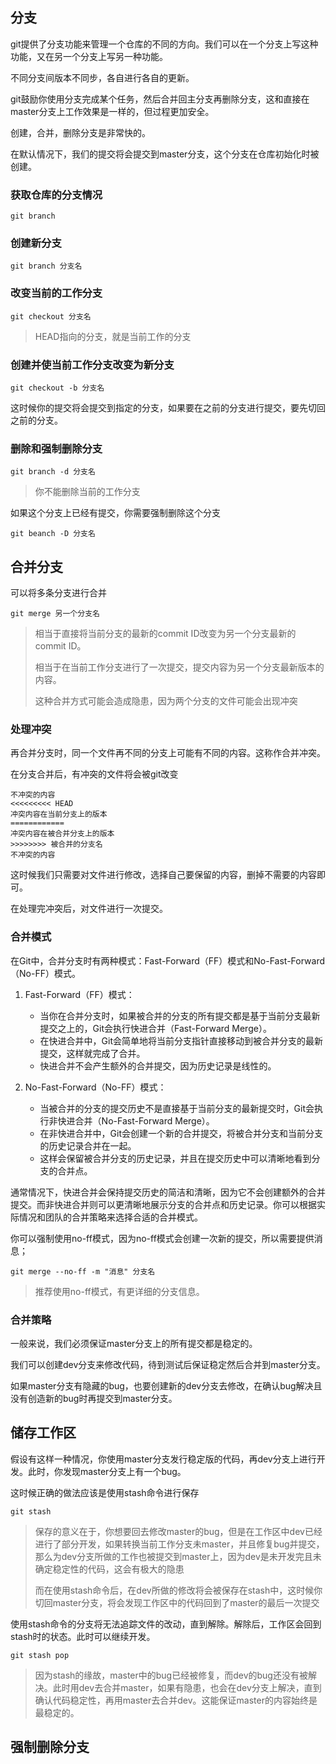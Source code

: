 ## 分支

git提供了分支功能来管理一个仓库的不同的方向。我们可以在一个分支上写这种功能，又在另一个分支上写另一种功能。

不同分支间版本不同步，各自进行各自的更新。

git鼓励你使用分支完成某个任务，然后合并回主分支再删除分支，这和直接在master分支上工作效果是一样的，但过程更加安全。

创建，合并，删除分支是非常快的。

在默认情况下，我们的提交将会提交到master分支，这个分支在仓库初始化时被创建。

### 获取仓库的分支情况

```shell
git branch
```

### 创建新分支

```shell
git branch 分支名
```

### 改变当前的工作分支

```shell
git checkout 分支名
```

> HEAD指向的分支，就是当前工作的分支

### 创建并使当前工作分支改变为新分支

```shell
git checkout -b 分支名
```

这时候你的提交将会提交到指定的分支，如果要在之前的分支进行提交，要先切回之前的分支。

### 删除和强制删除分支

```shell
git branch -d 分支名
```

> 你不能删除当前的工作分支

如果这个分支上已经有提交，你需要强制删除这个分支

```shell
git beanch -D 分支名 
```

## 合并分支

可以将多条分支进行合并

```shell
git merge 另一个分支名
```

> 相当于直接将当前分支的最新的commit ID改变为另一个分支最新的commit ID。
>
> 相当于在当前工作分支进行了一次提交，提交内容为另一个分支最新版本的内容。
>
> 这种合并方式可能会造成隐患，因为两个分支的文件可能会出现冲突

### 处理冲突

再合并分支时，同一个文件再不同的分支上可能有不同的内容。这称作合并冲突。

在分支合并后，有冲突的文件将会被git改变

```shell
不冲突的内容
<<<<<<<<< HEAD
冲突内容在当前分支上的版本
============
冲突内容在被合并分支上的版本
>>>>>>>> 被合并的分支名
不冲突的内容
```

这时候我们只需要对文件进行修改，选择自己要保留的内容，删掉不需要的内容即可。

在处理完冲突后，对文件进行一次提交。

### 合并模式

在Git中，合并分支时有两种模式：Fast-Forward（FF）模式和No-Fast-Forward（No-FF）模式。

1. Fast-Forward（FF）模式：

   - 当你在合并分支时，如果被合并的分支的所有提交都是基于当前分支最新提交之上的，Git会执行快进合并（Fast-Forward Merge）。
   - 在快进合并中，Git会简单地将当前分支指针直接移动到被合并分支的最新提交，这样就完成了合并。
   - 快进合并不会产生额外的合并提交，因为历史记录是线性的。
2. No-Fast-Forward（No-FF）模式：

   - 当被合并的分支的提交历史不是直接基于当前分支的最新提交时，Git会执行非快进合并（No-Fast-Forward Merge）。
   - 在非快进合并中，Git会创建一个新的合并提交，将被合并分支和当前分支的历史记录合并在一起。
   - 这样会保留被合并分支的历史记录，并且在提交历史中可以清晰地看到分支的合并点。

通常情况下，快进合并会保持提交历史的简洁和清晰，因为它不会创建额外的合并提交。而非快进合并则可以更清晰地展示分支的合并点和历史记录。你可以根据实际情况和团队的合并策略来选择合适的合并模式。

你可以强制使用no-ff模式，因为no-ff模式会创建一次新的提交，所以需要提供消息；

```shelll
git merge --no-ff -m "消息" 分支名
```

> 推荐使用no-ff模式，有更详细的分支信息。

### 合并策略

一般来说，我们必须保证master分支上的所有提交都是稳定的。

我们可以创建dev分支来修改代码，待到测试后保证稳定然后合并到master分支。

如果master分支有隐藏的bug，也要创建新的dev分支去修改，在确认bug解决且没有创造新的bug时再提交到master分支。

## 储存工作区

假设有这样一种情况，你使用master分支发行稳定版的代码，再dev分支上进行开发。此时，你发现master分支上有一个bug。

这时候正确的做法应该是使用stash命令进行保存

```shell
git stash
```

> 保存的意义在于，你想要回去修改master的bug，但是在工作区中dev已经进行了部分开发，如果转换当前工作分支未master，并且修复bug并提交，那么为dev分支所做的工作也被提交到master上，因为dev是未开发完且未确定稳定性的代码，这会有极大的隐患
>
> 而在使用stash命令后，在dev所做的修改将会被保存在stash中，这时候你切回master分支，将会发现工作区中的代码回到了master的最后一次提交

使用stash命令的分支将无法追踪文件的改动，直到解除。解除后，工作区会回到stash时的状态。此时可以继续开发。

```shell
git stash pop
```

> 因为stash的缘故，master中的bug已经被修复，而dev的bug还没有被解决。此时用dev去合并master，如果有隐患，也会在dev分支上解决，直到确认代码稳定性，再用master去合并dev。这能保证master的内容始终是最稳定的。

## 强制删除分支
